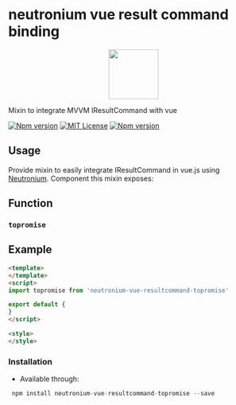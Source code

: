 # neutronium vue result command binding
<p align="center"><img width="100"src="https://raw.githubusercontent.com/NeutroniumCore/neutronium-vue/master/template/src/assets/logo.png"></p>
Mixin to integrate MVVM IResultCommand with vue

[![Npm version](https://img.shields.io/npm/v/neutronium-vue-resultcommand-topromise.svg?maxAge=2592000)](https://www.npmjs.com/package/neutronium-vue-resultcommand-topromise)
[![MIT License](https://img.shields.io/github/license/NeutroniumCore/neutronium-vue-resultcommand-topromise.svg)](https://github.com/NeutroniumCore/neutronium-vue-resultcommand-topromise/blob/master/LICENSE)
[![Npm version](https://img.shields.io/npm/v/neutronium-vue-resultcommand-topromise.svg?maxAge=2592000)](https://www.npmjs.com/package/neutronium-vue-result-command-topromise)


## Usage
Provide mixin to easily integrate IResultCommand in vue.js using [Neutronium](https://github.com/NeutroniumCore/Neutronium).
Component this mixin exposes:

## Function
### `topromise`

## Example
 
```HTML
<template>
</template>
<script>
import topromise from 'neutronium-vue-resultcommand-topromise'

export default {
}
</script>

<style>
</style>
```

### Installation
- Available through:
``` js
 npm install neutronium-vue-resultcommand-topromise --save
```
